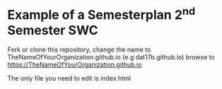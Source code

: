 # Example of a Semesterplan 2<sup>nd</sup> Semester SWC

Fork or clone this repository, change the name to TheNameOfYourOrganization.github.io (e.g dat17b.github.io) browse to     https://TheNameOfYourOrganization.github.io 

The only file you need to edit is index.html
